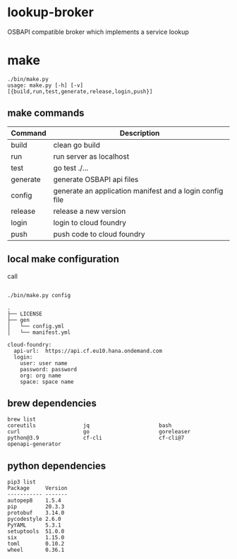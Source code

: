 # lookup-broker
OSBAPI compatible broker which implements a service lookup

# make

````
./bin/make.py 
usage: make.py [-h] [-v] [{build,run,test,generate,release,login,push}]
````
## make commands

| Command | Description |
| ---- |----|
| build | clean go build |
| run | run server as localhost |
| test | go test ./... |
| generate | generate OSBAPI api files |
| config | generate an application manifest and a login config file |
| release | release a new version |
| login | login to cloud foundry |
| push | push code to cloud foundry |

## local make configuration

call

````

./bin/make.py config

.
├── LICENSE
├── gen
│   └── config.yml
│   └── manifest.yml

cloud-foundry:
  api-url:  https://api.cf.eu10.hana.ondemand.com
  login:
    user: user name
    password: password
    org: org name
    space: space name
````
## brew dependencies

````
brew list
coreutils               jq                      bash                    curl                    go                      goreleaser
python@3.9              cf-cli                  cf-cli@7                openapi-generator
````

## python dependencies

````
pip3 list
Package     Version
----------- -------
autopep8    1.5.4
pip         20.3.3
protobuf    3.14.0
pycodestyle 2.6.0
PyYAML      5.3.1
setuptools  51.0.0
six         1.15.0
toml        0.10.2
wheel       0.36.1
````